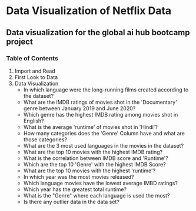 # Data Visualization of Netflix Data
## Data visualization for the global ai hub bootcamp project
### Table of Contents

1) Import and Read
2) First Look to Data
3) Data Visualization
      - In which language were the long-running films created according to the dataset?
      - What are the IMDB ratings of movies shot in the 'Documentary' genre between January 2019 and June 2020?
      - Which genre has the highest IMDB rating among movies shot in English?
      - What is the average 'runtime' of movies shot in 'Hindi'?
      - How many categories does the 'Genre' Column have and what are those categories?
      - What are the 3 most used languages in the movies in the dataset?
      - What are the top 10 movies with the highest IMDB rating?
      - What is the correlation between IMDB score and 'Runtime'?
      - Which are the top 10 'Genre' with the highest IMDB Score?
      - What are the top 10 movies with the highest 'runtime'?
      - In which year was the most movies released?
      - Which language movies have the lowest average IMBD ratings?
      - Which year has the greatest total runtime?
      - What is the "Genre" where each language is used the most?
      - Is there any outlier data in the data set?

